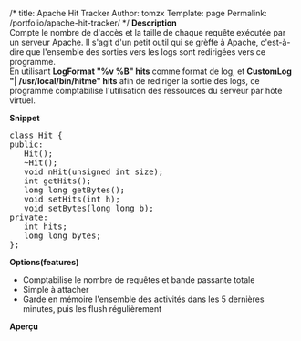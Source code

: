 /*
 title: Apache Hit Tracker
 Author: tomzx
 Template: page
 Permalink: /portfolio/apache-hit-tracker/
*/
**Description**  
Compte le nombre de d'accès et la taille de chaque requête exécutée par un serveur Apache. Il s'agit d'un petit outil qui se grèffe à Apache, c'est-à-dire que l'ensemble des sorties vers les logs sont redirigées vers ce programme.  
En utilisant **LogFormat "%v %B" hits** comme format de log, et **CustomLog "| /usr/local/bin/hitme" hits** afin de rediriger la sortie des logs, ce programme comptabilise l'utilisation des ressources du serveur par hôte virtuel.

**Snippet**

<pre class="brush: cpp; title: ; notranslate" title="">class Hit {
public:
   Hit();
   ~Hit();
   void nHit(unsigned int size);
   int getHits();
   long long getBytes();
   void setHits(int h);
   void setBytes(long long b);
private:
   int hits;
   long long bytes;
};
</pre>

**Options(features)**

*   Comptabilise le nombre de requêtes et bande passante totale
*   Simple à attacher
*   Garde en mémoire l'ensemble des activités dans les 5 dernières minutes, puis les flush régulièrement

**Aperçu**